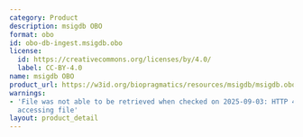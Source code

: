 ```yaml
---
category: Product
description: msigdb OBO
format: obo
id: obo-db-ingest.msigdb.obo
license:
  id: https://creativecommons.org/licenses/by/4.0/
  label: CC-BY-4.0
name: msigdb OBO
product_url: https://w3id.org/biopragmatics/resources/msigdb/msigdb.obo
warnings:
- 'File was not able to be retrieved when checked on 2025-09-03: HTTP 404 error when
  accessing file'
layout: product_detail
---
```

